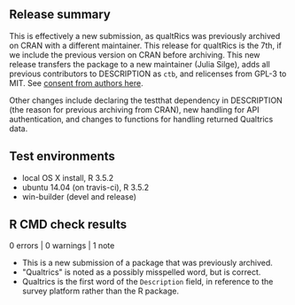 ## Release summary

This is effectively a new submission, as qualtRics was previously archived on CRAN with a different maintainer. This release for qualtRics is the 7th, if we include the previous version on CRAN before archiving. This new release transfers the package to a new maintainer (Julia Silge), adds all previous contributors to DESCRIPTION as `ctb`, and relicenses from GPL-3 to MIT. See [consent from authors here](https://github.com/ropensci/qualtRics/issues/95).

Other changes include declaring the testthat dependency in DESCRIPTION (the reason for previous archiving from CRAN), new handling for API authentication, and changes to functions for handling returned Qualtrics data.

## Test environments

* local OS X install, R 3.5.2
* ubuntu 14.04 (on travis-ci), R 3.5.2
* win-builder (devel and release)

## R CMD check results

0 errors | 0 warnings | 1 note

* This is a new submission of a package that was previously archived.
* "Qualtrics" is noted as a possibly misspelled word, but is correct.
* Qualtrics is the first word of the `Description` field, in reference to the survey platform rather than the R package.
